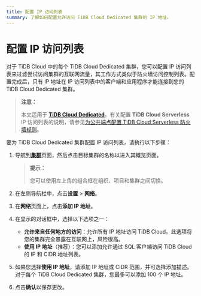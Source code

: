```yaml
---
title: 配置 IP 访问列表
summary: 了解如何配置允许访问 TiDB Cloud Dedicated 集群的 IP 地址。
---
```


# 配置 IP 访问列表

对于 TiDB Cloud 中的每个 TiDB Cloud Dedicated 集群，您可以配置 IP 访问列表来过滤尝试访问集群的互联网流量，其工作方式类似于防火墙访问控制列表。配置完成后，只有 IP 地址在 IP 访问列表中的客户端和应用程序才能连接到您的 TiDB Cloud Dedicated 集群。

> **注意：**
>
> 本文适用于 [**TiDB Cloud Dedicated**](/tidb-cloud/select-cluster-tier.md#tidb-cloud-dedicated)。有关配置 **TiDB Cloud Serverless** IP 访问列表的说明，请参见[为公共端点配置 TiDB Cloud Serverless 防火墙规则](/tidb-cloud/configure-serverless-firewall-rules-for-public-endpoints.md)。

要为 TiDB Cloud Dedicated 集群配置 IP 访问列表，请执行以下步骤：

1. 导航到[**集群**](https://tidbcloud.com/project/clusters)页面，然后点击目标集群的名称以进入其概览页面。

    > **提示：**
    >
    > 您可以使用左上角的组合框在组织、项目和集群之间切换。

2. 在左侧导航栏中，点击**设置** > **网络**。
3. 在**网络**页面上，点击**添加 IP 地址**。
4. 在显示的对话框中，选择以下选项之一：

    - **允许来自任何地方的访问**：允许所有 IP 地址访问 TiDB Cloud。此选项将您的集群完全暴露在互联网上，风险很高。
    - **使用 IP 地址**（推荐）：您可以添加允许通过 SQL 客户端访问 TiDB Cloud 的 IP 和 CIDR 地址列表。

5. 如果您选择**使用 IP 地址**，请添加 IP 地址或 CIDR 范围，并可选择添加描述。对于每个 TiDB Cloud Dedicated 集群，您最多可以添加 100 个 IP 地址。
6. 点击**确认**以保存更改。
